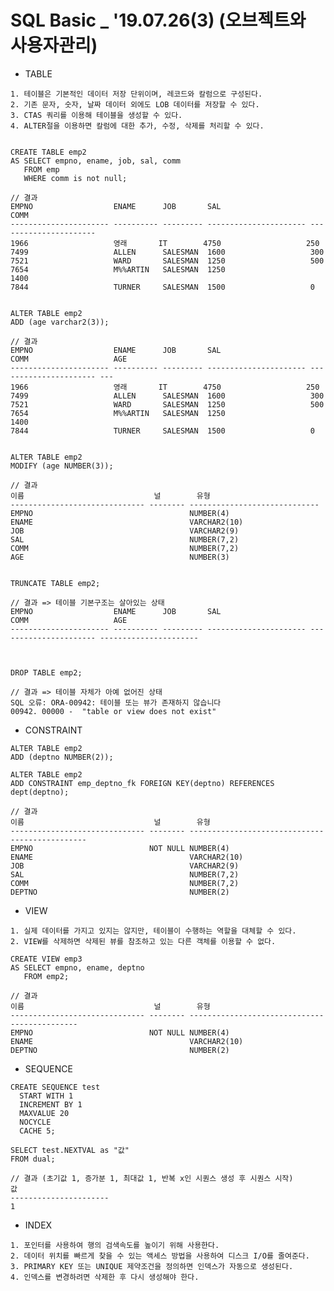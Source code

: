 # SQL Basic _ '19.07.26(3) (오브젝트와 사용자관리)
    
   
   * TABLE
   
    1. 테이블은 기본적인 데이터 저장 단위이며, 레코드와 칼럼으로 구성된다.
    2. 기존 문자, 숫자, 날짜 데이터 외에도 LOB 데이터를 저장할 수 있다.
    3. CTAS 쿼리를 이용해 테이블을 생성할 수 있다.
    4. ALTER절을 이용하면 칼럼에 대한 추가, 수정, 삭제를 처리할 수 있다.
    
    
    CREATE TABLE emp2
    AS SELECT empno, ename, job, sal, comm
       FROM emp
       WHERE comm is not null;
       
    // 결과
    EMPNO                  ENAME      JOB       SAL                    COMM                   
    ---------------------- ---------- --------- ---------------------- ---------------------- 
    1966                   영래       IT        4750                   250                    
    7499                   ALLEN      SALESMAN  1600                   300                    
    7521                   WARD       SALESMAN  1250                   500                    
    7654                   M%%ARTIN   SALESMAN  1250                   1400                   
    7844                   TURNER     SALESMAN  1500                   0                      
    
    
    ALTER TABLE emp2
    ADD (age varchar2(3));
    
    // 결과
    EMPNO                  ENAME      JOB       SAL                    COMM                   AGE 
    ---------------------- ---------- --------- ---------------------- ---------------------- --- 
    1966                   영래       IT        4750                   250                        
    7499                   ALLEN      SALESMAN  1600                   300                        
    7521                   WARD       SALESMAN  1250                   500                        
    7654                   M%%ARTIN   SALESMAN  1250                   1400                       
    7844                   TURNER     SALESMAN  1500                   0                          
    
    
    ALTER TABLE emp2
    MODIFY (age NUMBER(3));
    
    // 결과
    이름                             널        유형                                                   
    ------------------------------ -------- -----------------------------
    EMPNO                                   NUMBER(4)                                             
    ENAME                                   VARCHAR2(10)
    JOB                                     VARCHAR2(9)                                          
    SAL                                     NUMBER(7,2)                                         
    COMM                                    NUMBER(7,2)                                          
    AGE                                     NUMBER(3)
    
    
    TRUNCATE TABLE emp2;
    
    // 결과 => 테이블 기본구조는 살아있는 상태
    EMPNO                  ENAME      JOB       SAL                    COMM                   AGE                    
    ---------------------- ---------- --------- ---------------------- ---------------------- ---------------------- 



    DROP TABLE emp2;
    
    // 결과 => 테이블 자체가 아예 없어진 상태
    SQL 오류: ORA-00942: 테이블 또는 뷰가 존재하지 않습니다
    00942. 00000 -  "table or view does not exist"
    
    
   * CONSTRAINT
   
    ALTER TABLE emp2
    ADD (deptno NUMBER(2));

    ALTER TABLE emp2
    ADD CONSTRAINT emp_deptno_fk FOREIGN KEY(deptno) REFERENCES dept(deptno);

    // 결과
    이름                             널        유형                                                  
    ------------------------------ -------- -----------------------------------------------
    EMPNO                          NOT NULL NUMBER(4)
    ENAME                                   VARCHAR2(10)                                         
    JOB                                     VARCHAR2(9)                                          
    SAL                                     NUMBER(7,2)                                          
    COMM                                    NUMBER(7,2)                                           
    DEPTNO                                  NUMBER(2)
    
    
   * VIEW
   
    1. 실제 데이터를 가지고 있지는 않지만, 테이블이 수행하는 역할을 대체할 수 있다.
    2. VIEW를 삭제하면 삭제된 뷰를 참조하고 있는 다른 객체를 이용할 수 없다.
    
    CREATE VIEW emp3
    AS SELECT empno, ename, deptno
       FROM emp2;

    // 결과
    이름                             널        유형                                                   
    ------------------------------ -------- ---------------------------------------------
    EMPNO                          NOT NULL NUMBER(4)                                             
    ENAME                                   VARCHAR2(10)                                         
    DEPTNO                                  NUMBER(2)   
    
    
   * SEQUENCE
   
   
    CREATE SEQUENCE test
      START WITH 1
      INCREMENT BY 1
      MAXVALUE 20
      NOCYCLE
      CACHE 5;
      
    SELECT test.NEXTVAL as "값"
    FROM dual;
    
    // 결과 (초기값 1, 증가분 1, 최대값 1, 반복 x인 시퀀스 생성 후 시퀀스 시작)
    값                      
    ---------------------- 
    1     
  
    
   * INDEX
   
    1. 포인터를 사용하여 행의 검색속도를 높이기 위해 사용한다.
    2. 데이터 위치를 빠르게 찾을 수 있는 액세스 방법을 사용하여 디스크 I/O를 줄여준다.
    3. PRIMARY KEY 또는 UNIQUE 제약조건을 정의하면 인덱스가 자동으로 생성된다.
    4. 인덱스를 변경하려면 삭제한 후 다시 생성해야 한다.
